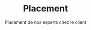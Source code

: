 ---
title: Placement
subtitle: Placement de nos experts chez le client
description: Nous travaillons parfois avec des ESN ou grands comptes en plaçant un de nos experts au sein de l’entreprise cliente pour une durée limitée.
description2: Nous nous attachons à fournir une formation de qualité à nos collaborateurs sur des technologies de moteur de recherche, recommandation, traitement et analyse de données, migration, exploitation. Notre expertise est notamment reconnue sur la stack Elastic (ElasticSearch, Logstash, Kibana).
category: presentation
subcategory: gc
layout: presentation
pic: /img/show/sprint-pme-projet-digital.jpg
---